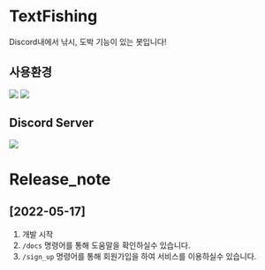 # TextFishing
Discord내에서 낚시, 도박 기능이 있는 봇입니다!

## 사용환경
[<img src="https://img.shields.io/badge/Python 3.8.12-4374D9?style=for-the-badge&logo=python&logoColor=white">](https://www.python.org/)
[<img src="https://img.shields.io/badge/Firebase-FFCA28?style=for-the-badge&logo=Firebase&logoColor=white">](https://firebase.google.com/?hl=ko)

## Discord Server
[<img src="https://img.shields.io/badge/Discord-5865F2?style=for-the-badge&logo=Discord&logoColor=white">](https://discord.gg/B98msXGRB7)


# Release_note
## [2022-05-17]
1. 개발 시작
2. `/docs` 명령어를 통해 도움말을 확인하실수 있습니다.
3. `/sign_up` 명령어를 통해 회원가입을 하여 서비스를 이용하실수 있습니다.
